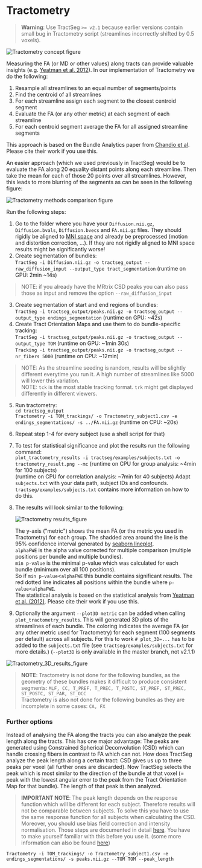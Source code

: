 # Tractometry

> **Warning**: Use TractSeg `>= v2.1` because earlier versions contain small bug in Tractometry script (streamlines 
incorrectly shifted by 0.5 voxels).  

![Tractometry concept figure](Tractometry_concept1.png)

Measuring the FA (or MD or other values) along tracts can provide valuable insights (e.g. [Yeatman et al. 2012](https://journals.plos.org/plosone/article?id=10.1371/journal.pone.0049790)).
In our implementation of Tractometry we do the following:
1. Resample all streamlines to an equal number of segments/points
2. Find the centroid of all streamlines
3. For each streamline assign each segment to the closest centroid segment
4. Evaluate the FA (or any other metric) at each segment of each streamline
5. For each centroid segment average the FA for all assigned streamline segments  

This approach is based on the Bundle Analytics paper from 
[Chandio et al](https://www.nature.com/articles/s41598-020-74054-4). Please cite their work if you
use this.

An easier approach (which we used previously in TractSeg) would be to evaluate the FA along 20 equality distant 
points along each streamline. Then take the mean for each of those 20 points over all streamlines. However, this 
leads to more blurring of the segments as can be seen in the following figure:

![Tractometry methods comparison figure](Compare_tractometry_methods.png)

Run the following steps:
1. Go to the folder where you have your `Diffusion.nii.gz`, `Diffusion.bvals`, `Diffusion.bvecs` and `FA.nii.gz` files. 
They should rigidly be aligned to [MNI space](https://github.com/MIC-DKFZ/TractSeg#aligning-image-to-mni-space) and 
already be preprocessed (motion and distortion correction, ...). If they are not rigidly aligned to MNI space results might be significantly worse!
2. Create segmentation of bundles:  
`TractSeg -i Diffusion.nii.gz -o tractseg_output --raw_diffusion_input --output_type tract_segmentation` (runtime on 
GPU: 2min ~14s)  
> NOTE: if you already have the MRtrix CSD peaks you can also pass those as input and remove the option `--raw_diffusion_input`
3. Create segmentation of start and end regions of bundles:  
`TractSeg -i tractseg_output/peaks.nii.gz -o tractseg_output --output_type endings_segmentation` (runtime on GPU: ~42s)
4. Create Tract Orientation Maps and use them to do bundle-specific tracking:  
`TractSeg -i tractseg_output/peaks.nii.gz -o tractseg_output --output_type TOM` (runtime on GPU: ~1min 30s)  
`Tracking -i tractseg_output/peaks.nii.gz -o tractseg_output --nr_fibers 5000` (runtime on CPU: ~12min)  
 > NOTE: As the streamline seeding is random, results will be slightly different everytime you run it. 
 A high number of streamlines like 5000 will lower this variation.  
 > NOTE: `tck` is the most stable tracking format. `trk` might get displayed differently in different viewers.
5. Run tractometry:  
`cd tractseg_output`  
`Tractometry -i TOM_trackings/ -o Tractometry_subject1.csv -e endings_segmentations/ -s ../FA.nii.gz` (runtime on CPU: ~20s)  
6. Repeat step 1-4 for every subject (use a shell script for that)
7. To test for statistical significance and plot the results run the following command:  
`plot_tractometry_results -i tractseg/examples/subjects.txt -o tractometry_result.png --mc`
(runtime on CPU for group analysis: ~4min for 100 subjects)  
(runtime on CPU for correlation analysis: ~7min for 40 subjects)
Adapt `subjects.txt` with your data path, subject IDs and confounds. `tractseg/examples/subjects.txt` contains more 
information on how to do this.
8. The results will look similar to the following:

    ![Tractometry results_figure](Tractometry_results_example.png)  

    The y-axis ("metric") shows the mean FA (or the metric you used in Tractometry) for each group. The shadded area around the line is the 95% confidence interval generated by [seaborn lineplot](https://seaborn.pydata.org/generated/seaborn.lineplot.html).  
    `alphaFWE` is the alpha value corrected for multiple comparison (multiple positions per bundle and multiple bundles).  
    `min p-value` is the minimal p-value which was calculated for each bundle (minimum over all 100 positions).  
    So if `min p-value`<`alphaFWE` this bundle contains significant results. The red dotted line 
    indicates all positions within the bundle where `p-value`<`alphaFWE`.  
    The statistical analysis is based on the statistical analysis from 
    [Yeatman et al. (2012)](https://journals.plos.org/plosone/article?id=10.1371/journal.pone.0049790). Please cite their 
    work if you use this.

9. Optionally the argument `--plot3D metric` can be added when calling `plot_tractometry_results`. This will generated 3D 
plots of the streamlines of each bundle. The coloring indicates the average FA (or any other metric used for 
Tractometry) for each segment (100 segments per default) across all subjects. For this to work `# plot_3D=...` has to
 be added to the `subjects.txt` file (see `tractseg/examples/subjects.txt` for more details.)
(`--plot3D` is only available in the master branch, not v2.1.1)

![Tractometry_3D_results_figure](Tractometry_results_example_3D.png)  

> **NOTE**: Tractometry is not done for the following bundles, as the geometry of these bundles makes it difficult to 
produce consistent segments:
`MLF, CC, T_PREF, T_PREC, T_POSTC, ST_PREF, ST_PREC, ST_POSTC, ST_PAR, ST_OCC`  
Tractometry is also not done for the following bundles as they are incomplete in some cases: `CA, FX`

### Further options   
Instead of analysing the FA along the tracts you can also analyze the peak length along the tracts. 
This has one major advantage: The peaks are generated using Constrained Spherical Deconvolution (CSD) 
which can handle crossing fibers in contrast to FA which can not. How does TractSeg analyze the peak 
length along a certain tract:
CSD gives us up to three peaks per voxel (all further ones are discarded). 
Now TractSeg selects the peak which is most similar to the direction of the bundle at that voxel 
(= peak with the lowest angular error to the peak from the Tract Orientation Map for that bundle). 
The length of that peak is then analyzed.  
> **IMPORTANT NOTE**: The peak length depends on the response function which will be different for each subject.
Therefore results will not be comparable between subjects. To solve this you have to use the same response function
for all subjects when calculating the CSD. Moreover, you should use bias field correction and intensity normalisation. 
Those steps are documented in detail 
[here](https://mrtrix.readthedocs.io/en/latest/fixel_based_analysis/st_fibre_density_cross-section.html).
You have to make yourself familiar with this before you use it. (some more information can also be found 
[here](https://github.com/MIC-DKFZ/TractSeg/issues/42))

`Tractometry -i TOM_trackings/ -o Tractometry_subject1.csv -e endings_segmentations/ -s peaks.nii.gz --TOM TOM --peak_length`